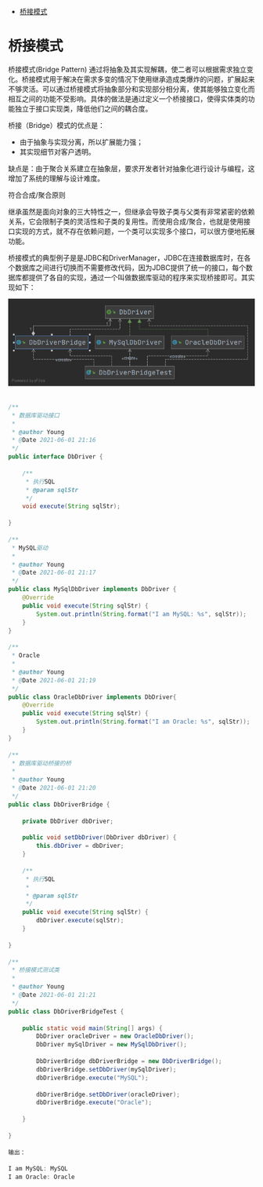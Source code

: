 - [桥接模式](#桥接模式)

# 桥接模式

桥接模式(Bridge Pattern)
通过将抽象及其实现解耦，使二者可以根据需求独立变化。桥接模式用于解决在需求多变的情况下使用继承造成类爆炸的问题，扩展起来不够灵活。可以通过桥接模式将抽象部分和实现部分相分离，使其能够独立变化而相互之间的功能不受影响。具体的做法是通过定义一个桥接接口，使得实体类的功能独立于接口实现类，降低他们之间的耦合度。

桥接（Bridge）模式的优点是：

- 由于抽象与实现分离，所以扩展能力强；
- 其实现细节对客户透明。

缺点是：由于聚合关系建立在抽象层，要求开发者针对抽象化进行设计与编程，这增加了系统的理解与设计难度。

符合合成/聚合原则

继承虽然是面向对象的三大特性之一，但继承会导致子类与父类有非常紧密的依赖关系，它会限制子类的灵活性和子类的复用性。而使用合成/聚合，也就是使用接口实现的方式，就不存在依赖问题，一个类可以实现多个接口，可以很方便地拓展功能。

桥接模式的典型例子是是JDBC和DriverManager，JDBC在连接数据库时，在各个数据库之间进行切换而不需要修改代码，因为JDBC提供了统一的接口，每个数据库都提供了各自的实现，通过一个叫做数据库驱动的程序来实现桥接即可。其实现如下：

![](./images/Bridge.png)

```java

/**
 * 数据库驱动接口
 *
 * @author Young
 * @Date 2021-06-01 21:16
 */
public interface DbDriver {

    /**
     * 执行SQL
     * @param sqlStr
     */
    void execute(String sqlStr);

}

/**
 * MySQL驱动
 *
 * @author Young
 * @Date 2021-06-01 21:17
 */
public class MySqlDbDriver implements DbDriver {
    @Override
    public void execute(String sqlStr) {
        System.out.println(String.format("I am MySQL: %s", sqlStr));
    }
}

/**
 * Oracle
 *
 * @author Young
 * @Date 2021-06-01 21:19
 */
public class OracleDbDriver implements DbDriver{
    @Override
    public void execute(String sqlStr) {
        System.out.println(String.format("I am Oracle: %s", sqlStr));
    }
}

/**
 * 数据库驱动桥接的桥
 *
 * @author Young
 * @Date 2021-06-01 21:20
 */
public class DbDriverBridge {

    private DbDriver dbDriver;

    public void setDbDriver(DbDriver dbDriver) {
        this.dbDriver = dbDriver;
    }

    /**
     * 执行SQL
     *
     * @param sqlStr
     */
    public void execute(String sqlStr) {
        dbDriver.execute(sqlStr);
    }

}

/**
 * 桥接模式测试类
 *
 * @author Young
 * @Date 2021-06-01 21:21
 */
public class DbDriverBridgeTest {

    public static void main(String[] args) {
        DbDriver oracleDriver = new OracleDbDriver();
        DbDriver mySqlDriver = new MySqlDbDriver();

        DbDriverBridge dbDriverBridge = new DbDriverBridge();
        dbDriverBridge.setDbDriver(mySqlDriver);
        dbDriverBridge.execute("MySQL");

        dbDriverBridge.setDbDriver(oracleDriver);
        dbDriverBridge.execute("Oracle");

    }

}

输出：

I am MySQL: MySQL
I am Oracle: Oracle

```